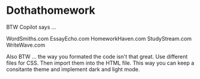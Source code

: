 # Dothathomework

BTW Copilot says ...

WordSmiths.com
EssayEcho.com
HomeworkHaven.com
StudyStream.com
WriteWave.com


Also BTW ... the way you formated the code isn't that great. Use different files for CSS. Then import them into the HTML file. This way you can keep a consitante theme and implement dark and light mode.
